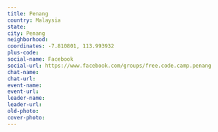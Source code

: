 ```yaml
---
title: Penang
country: Malaysia
state: 
city: Penang
neighborhood: 
coordinates: -7.810801, 113.993932
plus-code:
social-name: Facebook
social-url: https://www.facebook.com/groups/free.code.camp.penang
chat-name:
chat-url:
event-name:
event-url:
leader-name:
leader-url:
old-photo: 
cover-photo:
---
```

